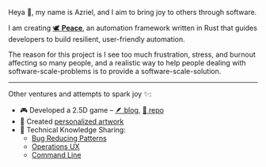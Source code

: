 Heya 👋, my name is Azriel, and I aim to bring joy to others through software.

I am creating [🕊️ **Peace**](https://github.com/azriel91/peace/), an automation framework written in Rust that guides developers to build resilient, user-friendly automation.

The reason for this project is I see too much frustration, stress, and burnout affecting so many people, and a realistic way to help people dealing with software-scale-problems is to provide a software-scale-solution.

---

Other ventures and attempts to spark joy ✨:

* 🎮 Developed a 2.5D game &ndash; [🪶 blog](https://azriel.im/will/), [🐙 repo](https://github.com/azriel91/autexousious)
* 🎨  Created [personalized artwork](https://cards.azriel.im/)
* 🎤 Technical Knowledge Sharing:
    - [Bug Reducing Patterns](https://azriel.im/bug_reducing_patterns/)
    - [Operations UX](https://azriel.im/ops_ux/)
    - [Command Line](https://azriel.im/command_line)
